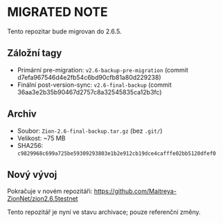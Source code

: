 # MIGRATED NOTE

Tento repozitar bude migrovan do 2.6.5.

## Záložní tagy
- Primární pre-migration: `v2.6-backup-pre-migration` (commit d7efa967546d4e2fb54c6bd90cfb81a80d229238)
- Finální post-version-sync: `v2.6-final-backup` (commit 36aa3e2b35b90467d2757c8a32545835ca12b3fc)

## Archiv
- Soubor: `Zion-2.6-final-backup.tar.gz` (bez `.git/`)
- Velikost: ~75 MB
- SHA256: `c9829968c699a725be59309293803e1b2e912cb19dce4cafffe02bb5120dfef0`

## Nový vývoj
Pokračuje v novém repozitáři: https://github.com/Maitreya-ZionNet/zion2.6.5testnet

Tento repozitář je nyní ve stavu archivace; pouze referenční změny.
